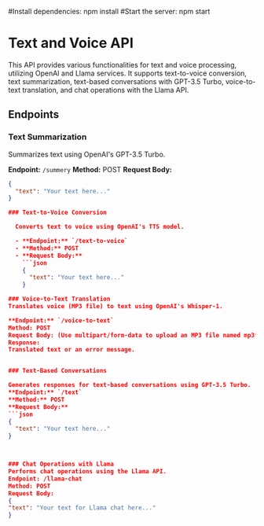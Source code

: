 #Install dependencies: npm install
#Start the server: npm start

# Text and Voice API

This API provides various functionalities for text and voice processing, utilizing OpenAI and Llama services. It supports text-to-voice conversion, text summarization, text-based conversations with GPT-3.5 Turbo, voice-to-text translation, and chat operations with the Llama API.

## Endpoints

### Text Summarization

Summarizes text using OpenAI's GPT-3.5 Turbo.

**Endpoint:** `/summery`
**Method:** POST
**Request Body:**

````json
{
  "text": "Your text here..."
}

### Text-to-Voice Conversion

  Converts text to voice using OpenAI's TTS model.

  - **Endpoint:** `/text-to-voice`
  - **Method:** POST
  - **Request Body:**
    ```json
    {
      "text": "Your text here..."
    }

### Voice-to-Text Translation
Translates voice (MP3 file) to text using OpenAI's Whisper-1.

**Endpoint:** `/voice-to-text`
Method: POST
Request Body: (Use multipart/form-data to upload an MP3 file named mp3file)
Response:
Translated text or an error message.


### Text-Based Conversations

Generates responses for text-based conversations using GPT-3.5 Turbo.
**Endpoint:** `/text`
**Method:** POST
**Request Body:**
```json
{
  "text": "Your text here..."
}



### Chat Operations with Llama
Performs chat operations using the Llama API.
Endpoint: /llama-chat
Method: POST
Request Body:
{
"text": "Your text for Llama chat here..."
}
````
